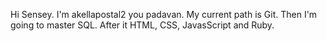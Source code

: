 Hi Sensey.
I'm akellapostal2 you padavan.
My current path is Git. Then I'm going to master SQL. After it HTML, CSS, JavasScript and Ruby.
